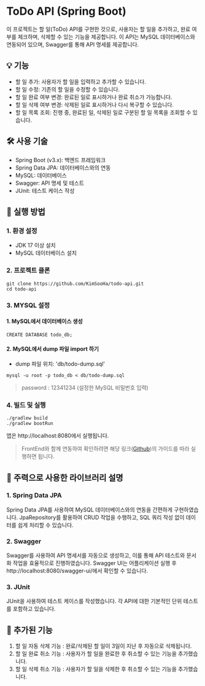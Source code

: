 # ToDo API (Spring Boot)

이 프로젝트는 할 일(ToDo) API를 구현한 것으로, 사용자는 할 일을 추가하고, 완료 여부를 체크하며, 삭제할 수 있는 기능을 제공합니다. 이 API는 MySQL 데이터베이스와 연동되어 있으며, Swagger를 통해 API 명세를 제공합니다.

## 💡 기능
- 할 일 추가: 사용자가 할 일을 입력하고 추가할 수 있습니다. 
- 할 일 수정: 기존의 할 일을 수정할 수 있습니다.
- 할 일 완료 여부 변경: 완료된 일로 표시하거나 완료 취소가 가능합니다. 
- 할 일 삭제 여부 변경: 삭제된 일로 표시하거나 다시 복구할 수 있습니다.
- 할 일 목록 조회: 진행 중, 완료된 일, 삭제된 일로 구분된 할 일 목록을 조회할 수 있습니다.

## 🛠️ 사용 기술
- Spring Boot (v3.x): 백엔드 프레임워크 
- Spring Data JPA: 데이터베이스와의 연동 
- MySQL: 데이터베이스 
- Swagger: API 명세 및 테스트
- JUnit: 테스트 케이스 작성

## 🚀 실행 방법

### 1. 환경 설정
   - JDK 17 이상 설치
   - MySQL 데이터베이스 설치

### 2. 프로젝트 클론
   ```shell
   git clone https://github.com/KimSooHa/todo-api.git
   cd todo-api
   ```
### 3. MYSQL 설정
#### 1. MySQL에서 데이터베이스 생성
```shell
CREATE DATABASE todo_db;
```

#### 2. MySQL에서 dump 파일 import 하기
- dump 파일 위치: 'db/todo-dump.sql'

```shell
mysql -u root -p todo_db < db/todo-dump.sql
```
> password : 12341234 (설정한 MySQL 비밀번호 입력)

### 4. 빌드 및 실행
   ```shell
   ./gradlew build
   ./gradlew bootRun
   ```
   앱은 http://localhost:8080에서 실행됩니다.

> FrontEnd와 함께 연동하여 확인하려면 해당 링크([Github](https://github.com/KimSooHa/todo-app.git))의 가이드를 따라 실행하면 됩니다.

## 🧩 주력으로 사용한 라이브러리 설명

### 1. Spring Data JPA

Spring Data JPA를 사용하여 MySQL 데이터베이스와의 연동을 간편하게 구현하였습니다. JpaRepository를 활용하여 CRUD 작업을 수행하고, SQL 쿼리 작성 없이 데이터를 쉽게 처리할 수 있습니다.

### 2. Swagger

Swagger를 사용하여 API 명세서를 자동으로 생성하고, 이를 통해 API 테스트와 문서화 작업을 효율적으로 진행하였습니다. Swagger UI는 어플리케이션 실행 후 http://localhost:8080/swagger-ui/에서 확인할 수 있습니다.

### 3. JUnit

JUnit을 사용하여 테스트 케이스를 작성했습니다. 각 API에 대한 기본적인 단위 테스트를 포함하고 있습니다.

## 🔧 추가된 기능
1.	할 일 자동 삭제 기능 : 완료/삭제된 할 일이 3일이 지난 후 자동으로 삭제됩니다.
2.	할 일 완료 취소 기능 : 사용자가 할 일을 완료한 후 취소할 수 있는 기능을 추가했습니다.
3.  할 일 삭제 취소 기능 : 사용자가 할 일을 삭제한 후 취소할 수 있는 기능을 추가했습니다.